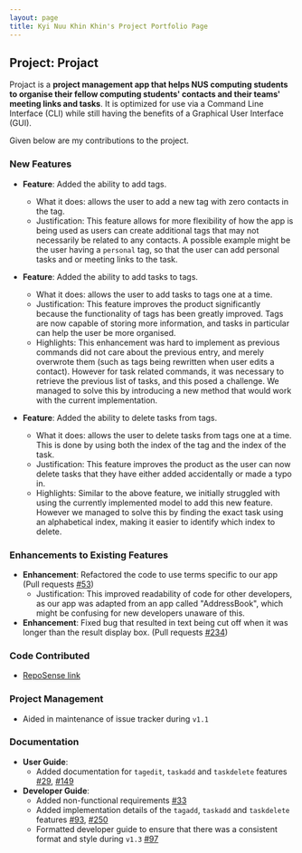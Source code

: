 ```yaml
---
layout: page
title: Kyi Nuu Khin Khin's Project Portfolio Page
---
```


## Project: Projact

Projact is a **project management app that helps NUS computing students to organise their fellow computing students' contacts and their teams' meeting links and tasks**. It is optimized for use via a Command Line Interface (CLI) while still having the benefits of a Graphical User Interface (GUI).

Given below are my contributions to the project.

### New Features
  
* **Feature**: Added the ability to add tags.
  * What it does: allows the user to add a new tag with zero contacts in the tag. 
  * Justification: This feature allows for more flexibility of how the app is being used as users can create additional tags that may not necessarily be related to any contacts. A possible example might be the user having a `personal` tag, so that the user can add personal tasks and or meeting links to the task. 
  
* **Feature**: Added the ability to add tasks to tags.
  * What it does: allows the user to add tasks to tags one at a time.
  * Justification: This feature improves the product significantly because the functionality of tags has been greatly improved. Tags are now capable of storing more information, and tasks in particular can help the user be more organised.
  * Highlights: This enhancement was hard to implement as previous commands did not care about the previous entry, and merely overwrote them (such as tags being rewritten when user edits a contact). However for task related commands, it was necessary to retrieve the previous list of tasks, and this posed a challenge. We managed to solve this by introducing a new method that would work with the current implementation.

* **Feature**: Added the ability to delete tasks from tags.
  * What it does: allows the user to delete tasks from tags one at a time. This is done by using both the index of the tag and the index of the task.
  * Justification: This feature improves the product as the user can now delete tasks that they have either added accidentally or made a typo in.
  * Highlights: Similar to the above feature, we initially struggled with using the currently implemented model to add this new feature. However we managed to solve this by finding the exact task using an alphabetical index, making it easier to identify which index to delete.

### Enhancements to Existing Features
* **Enhancement**: Refactored the code to use terms specific to our app (Pull requests [\#53](https://github.com/AY2021S1-CS2103T-T17-4/tp/pull/53))
    * Justification: This improved readability of code for other developers, as our app was adapted from an app called "AddressBook", which might be confusing for new developers unaware of this.
* **Enhancement**: Fixed bug that resulted in text being cut off when it was longer than the result display box. (Pull requests [\#234](https://github.com/AY2021S1-CS2103T-T17-4/tp/pull/234))

### Code Contributed
* [RepoSense link](https://nus-cs2103-ay2021s1.github.io/tp-dashboard/#breakdown=true&search=khinkhinn)

### Project Management
* Aided in maintenance of issue tracker during `v1.1`

### Documentation    
* **User Guide**:
    * Added documentation for `tagedit`, `taskadd` and `taskdelete` features [\#29](https://github.com/AY2021S1-CS2103T-T17-4/tp/pull/29), [\#149](https://github.com/AY2021S1-CS2103T-T17-4/tp/pull/149)
* **Developer Guide**:
    * Added non-functional requirements [\#33](https://github.com/AY2021S1-CS2103T-T17-4/tp/pull/33)
    * Added implementation details of the `tagadd`, `taskadd` and `taskdelete` features [\#93](https://github.com/AY2021S1-CS2103T-T17-4/tp/pull/93), [\#250](https://github.com/AY2021S1-CS2103T-T17-4/tp/pull/250)
    * Formatted developer guide to ensure that there was a consistent format and style during `v1.3` [\#97](https://github.com/AY2021S1-CS2103T-T17-4/tp/pull/97)